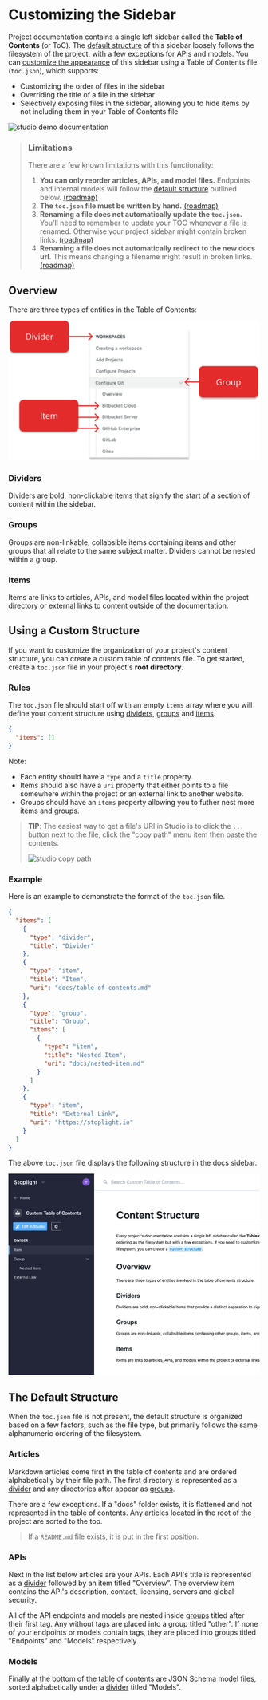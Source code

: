 # Customizing the Sidebar

Project documentation contains a single left sidebar called the **Table of Contents** (or ToC). The [default structure](#the-default-structure) of this sidebar loosely follows the filesystem of the project, with a few exceptions for APIs and models. You can [customize the appearance](#customizing-the-sidebar) of this sidebar using a Table of Contents file (`toc.json`), which supports:

- Customizing the order of files in the sidebar
- Overriding the title of a file in the sidebar
- Selectively exposing files in the sidebar, allowing you to hide items by not including them in your Table of Contents file

![studio demo documentation](../assets/images/studio-demo-docs.png)

> ### Limitations
> 
> There are a few known limitations with this functionality:
> 
> 1. **You can only reorder articles, APIs, and model files.** Endpoints and internal models will follow the [default structure](#the-default-structure) outlined below. [(roadmap)](https://roadmap.stoplight.io/c/110-custom-ordering-for-endpoints-and-models)
> 2. **The `toc.json` file must be written by hand.** [(roadmap)](https://roadmap.stoplight.io/c/112-table-of-contents-editor)
> 3. **Renaming a file does not automatically update the `toc.json`.** You'll need to remember to update your TOC whenever a file is renamed. Otherwise your project sidebar might contain broken links. [(roadmap)](https://roadmap.stoplight.io/c/96-automatically-rewrite-references-and-links-on-filename-change)
> 4. **Renaming a file does not automatically redirect to the new docs url**. This means changing a filename might result in broken links. [(roadmap)](https://roadmap.stoplight.io/c/68-automatic-redirects)
> 

## Overview

There are three types of entities in the Table of Contents:

![toc element overview](../assets/images/toc-overview.png)

### Dividers

Dividers are bold, non-clickable items that signify the start of a section of content within the sidebar.

### Groups

Groups are non-linkable, collabsible items containing items and other groups that all relate to the same subject matter. Dividers cannot be nested within a group.

### Items

Items are links to articles, APIs, and model files located within the project directory or external links to content outside of the documentation.

## Using a Custom Structure

If you want to customize the organization of your project's content structure, you can create a custom table of contents file. To get started, create a `toc.json` file in your project's **root directory**.

### Rules

The `toc.json` file should start off with an empty `items` array where you will define your content structure using [dividers](#dividers), [groups](#groups) and [items](#items).

<!-- title: toc.json -->
```json
{
  "items": []
}
```

Note:

- Each entity should have a `type` and a `title` property. 
- Items should also have a `uri` property that either points to a file somewhere within the project or an external link to another website. 
- Groups should have an `items` property allowing you to futher nest more items and groups.

> **TIP**: The easiest way to get a file's URI in Studio is to click the `...` button next to the file, click the "copy path" menu item then paste the contents.
>
> ![studio copy path](../assets/images/studio-copy-path.gif)

### Example

Here is an example to demonstrate the format of the `toc.json` file. 

<!--
title: toc.json
-->
```json
{
  "items": [
    {
      "type": "divider",
      "title": "Divider"
    },
    {
      "type": "item",
      "title": "Item",
      "uri": "docs/table-of-contents.md"
    },
    {
      "type": "group",
      "title": "Group",
      "items": [
        {
          "type": "item",
          "title": "Nested Item",
          "uri": "docs/nested-item.md"
        }
      ]
    },
    {
      "type": "item",
      "title": "External Link",
      "uri": "https://stoplight.io"
    }
  ]
}
```

The above `toc.json` file displays the following structure in the docs sidebar.

![custom toc example](../assets/images/custom-toc-example.png)


## The Default Structure

When the `toc.json` file is not present, the default structure is organized based on a few factors, such as the file type, but primarily follows the same alphanumeric ordering of the filesystem.

### Articles

Markdown articles come first in the table of contents and are ordered alphabetically by their file path. The first directory is represented as a [divider](#dividers) and any directories after appear as [groups](#groups). 

There are a few exceptions. If a "docs" folder exists, it is flattened and not represented in the table of contents. Any articles located in the root of the project are sorted to the top. 

> If a `README.md` file exists, it is put in the first position.

### APIs

Next in the list below articles are your APIs. Each API's title is represented as a [divider](#dividers) followed by an item titled "Overview". The overview item contains the API's description, contact, licensing, servers and global security. 

All of the API endpoints and models are nested inside [groups](#groups) titled after their first tag. Any without tags are placed into a group titled "other". If none of your endpoints or models contain tags, they are placed into groups titled "Endpoints" and "Models" respectively.

### Models

Finally at the bottom of the table of contents are JSON Schema model files, sorted alphabetically under a [divider](#dividers) titled "Models".

